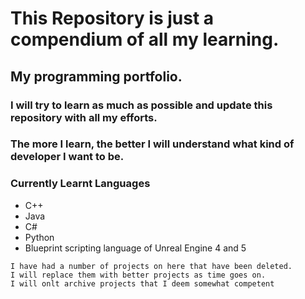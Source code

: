 # This Repository is just a compendium of all my learning. 
## My programming portfolio. 

### I will try to learn as much as possible and update this repository with all my efforts. 
### The more I learn, the better I will understand what kind of developer I want to be. 


### Currently Learnt Languages
* C++
* Java
* C#
* Python
* Blueprint scripting language of Unreal Engine 4 and 5



```
I have had a number of projects on here that have been deleted. 
I will replace them with better projects as time goes on.
I will onlt archive projects that I deem somewhat competent

